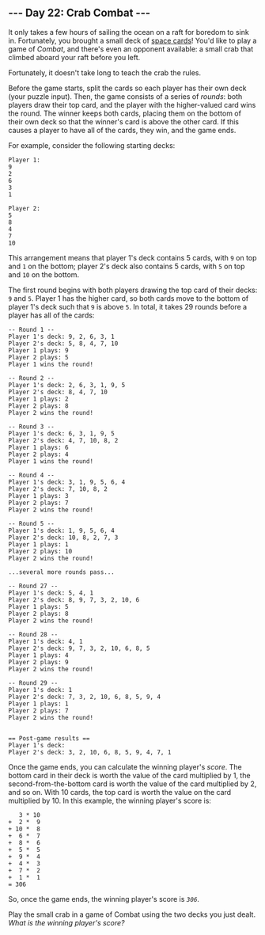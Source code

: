 ## \-\-- Day 22: Crab Combat \-\--

It only takes a few hours of sailing the ocean on a raft for boredom to
sink in. Fortunately, you brought a small deck of [space
cards](/2019/day/22)! You\'d like to play a game of *Combat*, and
there\'s even an opponent available: a small crab that climbed aboard
your raft before you left.

Fortunately, it doesn\'t take long to teach the crab the rules.

Before the game starts, split the cards so each player has their own
deck (your puzzle input). Then, the game consists of a series of
*rounds*: both players draw their top card, and the player with the
higher-valued card wins the round. The winner keeps both cards, placing
them on the bottom of their own deck so that the winner\'s card is above
the other card. If this causes a player to have all of the cards, they
win, and the game ends.

For example, consider the following starting decks:

    Player 1:
    9
    2
    6
    3
    1

    Player 2:
    5
    8
    4
    7
    10

This arrangement means that player 1\'s deck contains 5 cards, with `9`
on top and `1` on the bottom; player 2\'s deck also contains 5 cards,
with `5` on top and `10` on the bottom.

The first round begins with both players drawing the top card of their
decks: `9` and `5`. Player 1 has the higher card, so both cards move to
the bottom of player 1\'s deck such that `9` is above `5`. In total, it
takes 29 rounds before a player has all of the cards:

    -- Round 1 --
    Player 1's deck: 9, 2, 6, 3, 1
    Player 2's deck: 5, 8, 4, 7, 10
    Player 1 plays: 9
    Player 2 plays: 5
    Player 1 wins the round!

    -- Round 2 --
    Player 1's deck: 2, 6, 3, 1, 9, 5
    Player 2's deck: 8, 4, 7, 10
    Player 1 plays: 2
    Player 2 plays: 8
    Player 2 wins the round!

    -- Round 3 --
    Player 1's deck: 6, 3, 1, 9, 5
    Player 2's deck: 4, 7, 10, 8, 2
    Player 1 plays: 6
    Player 2 plays: 4
    Player 1 wins the round!

    -- Round 4 --
    Player 1's deck: 3, 1, 9, 5, 6, 4
    Player 2's deck: 7, 10, 8, 2
    Player 1 plays: 3
    Player 2 plays: 7
    Player 2 wins the round!

    -- Round 5 --
    Player 1's deck: 1, 9, 5, 6, 4
    Player 2's deck: 10, 8, 2, 7, 3
    Player 1 plays: 1
    Player 2 plays: 10
    Player 2 wins the round!

    ...several more rounds pass...

    -- Round 27 --
    Player 1's deck: 5, 4, 1
    Player 2's deck: 8, 9, 7, 3, 2, 10, 6
    Player 1 plays: 5
    Player 2 plays: 8
    Player 2 wins the round!

    -- Round 28 --
    Player 1's deck: 4, 1
    Player 2's deck: 9, 7, 3, 2, 10, 6, 8, 5
    Player 1 plays: 4
    Player 2 plays: 9
    Player 2 wins the round!

    -- Round 29 --
    Player 1's deck: 1
    Player 2's deck: 7, 3, 2, 10, 6, 8, 5, 9, 4
    Player 1 plays: 1
    Player 2 plays: 7
    Player 2 wins the round!


    == Post-game results ==
    Player 1's deck: 
    Player 2's deck: 3, 2, 10, 6, 8, 5, 9, 4, 7, 1

Once the game ends, you can calculate the winning player\'s *score*. The
bottom card in their deck is worth the value of the card multiplied by
1, the second-from-the-bottom card is worth the value of the card
multiplied by 2, and so on. With 10 cards, the top card is worth the
value on the card multiplied by 10. In this example, the winning
player\'s score is:

       3 * 10
    +  2 *  9
    + 10 *  8
    +  6 *  7
    +  8 *  6
    +  5 *  5
    +  9 *  4
    +  4 *  3
    +  7 *  2
    +  1 *  1
    = 306

So, once the game ends, the winning player\'s score is *`306`*.

Play the small crab in a game of Combat using the two decks you just
dealt. *What is the winning player\'s score?*
